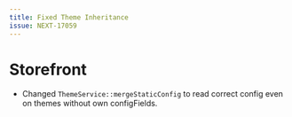 ```yaml
---
title: Fixed Theme Inheritance
issue: NEXT-17059
---
```

# Storefront
*  Changed `ThemeService::mergeStaticConfig` to read correct config even on themes without own configFields.

